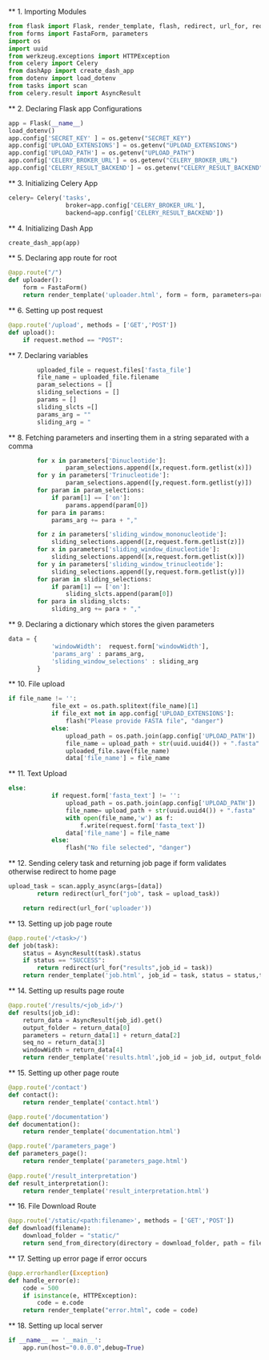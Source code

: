 ** 1. Importing Modules


```python
from flask import Flask, render_template, flash, redirect, url_for, request, send_from_directory
from forms import FastaForm, parameters
import os
import uuid
from werkzeug.exceptions import HTTPException
from celery import Celery
from dashApp import create_dash_app
from dotenv import load_dotenv
from tasks import scan
from celery.result import AsyncResult

```

** 2. Declaring Flask app Configurations


```python
app = Flask(__name__)
load_dotenv()
app.config['SECRET_KEY' ] = os.getenv("SECRET_KEY")
app.config['UPLOAD_EXTENSIONS'] = os.getenv("UPLOAD_EXTENSIONS")
app.config['UPLOAD_PATH'] = os.getenv("UPLOAD_PATH")
app.config['CELERY_BROKER_URL'] = os.getenv("CELERY_BROKER_URL")
app.config['CELERY_RESULT_BACKEND'] = os.getenv("CELERY_RESULT_BACKEND")
```

** 3. Initializing Celery App


```python
celery= Celery('tasks',  
                broker=app.config['CELERY_BROKER_URL'],
                backend=app.config['CELERY_RESULT_BACKEND'])
```

** 4. Initializing Dash App


```python
create_dash_app(app)
```

** 5. Declaring app route for root


```python
@app.route("/")
def uploader():
    form = FastaForm()
    return render_template('uploader.html', form = form, parameters=parameters, title="Home")

```

** 6. Setting up post request


```python
@app.route('/upload', methods = ['GET','POST'])
def upload():
    if request.method == "POST":
```

** 7. Declaring variables


```python
        uploaded_file = request.files['fasta_file']
        file_name = uploaded_file.filename
        param_selections = []
        sliding_selections = []
        params = []
        sliding_slcts =[]
        params_arg = ""
        sliding_arg = "
```

** 8. Fetching parameters and inserting them in a string separated with a comma


```python
        for x in parameters['Dinucleotide']:
                param_selections.append([x,request.form.getlist(x)])
        for y in parameters['Trinucleotide']:
                param_selections.append([y,request.form.getlist(y)])
        for param in param_selections:
            if param[1] == ['on']:
                params.append(param[0])
        for para in params:
            params_arg += para + ","

        for z in parameters['sliding_window_mononucleotide']:
            sliding_selections.append([z,request.form.getlist(z)])
        for x in parameters['sliding_window_dinucleotide']:
            sliding_selections.append([x,request.form.getlist(x)])
        for y in parameters['sliding_window_trinucleotide']:
            sliding_selections.append([y,request.form.getlist(y)])
        for param in sliding_selections:
            if param[1] == ['on']:
                sliding_slcts.append(param[0])
        for para in sliding_slcts:
            sliding_arg += para + ","
```

** 9. Declaring a dictionary which stores the given parameters


```python
data = {
            'windowWidth':  request.form['windowWidth'],
            'params_arg' : params_arg,
            'sliding_window_selections' : sliding_arg
        }
```

** 10. File upload


```python
if file_name != '':
            file_ext = os.path.splitext(file_name)[1]
            if file_ext not in app.config['UPLOAD_EXTENSIONS']:
                flash("Please provide FASTA file", "danger")
            else:
                upload_path = os.path.join(app.config['UPLOAD_PATH'])
                file_name = upload_path + str(uuid.uuid4()) + ".fasta"
                uploaded_file.save(file_name)
                data['file_name'] = file_name
```

** 11. Text Upload


```python
else:
            if request.form['fasta_text'] != '':
                upload_path = os.path.join(app.config['UPLOAD_PATH'])
                file_name= upload_path + str(uuid.uuid4()) + ".fasta"
                with open(file_name,'w') as f:
                    f.write(request.form['fasta_text'])
                data['file_name'] = file_name
            else:
                flash("No file selected", "danger") 
```

** 12. Sending celery task and returning job page if form validates otherwise redirect to home page


```python
upload_task = scan.apply_async(args=[data])
        return redirect(url_for("job", task = upload_task))

    return redirect(url_for('uploader'))
```

** 13. Setting up job page route


```python
@app.route('/<task>/')
def job(task):
    status = AsyncResult(task).status
    if status == "SUCCESS":
        return redirect(url_for("results",job_id = task))
    return render_template('job.html', job_id = task, status = status,title = "Pending")
```

** 14. Setting up results page route


```python
@app.route('/results/<job_id>/')
def results(job_id):
    return_data = AsyncResult(job_id).get()
    output_folder = return_data[0]
    parameters = return_data[1] + return_data[2]
    seq_no = return_data[3]
    windowWidth = return_data[4]
    return render_template('results.html',job_id = job_id, output_folder = output_folder,parameters=parameters[:-1].replace(","," , "), title="Results",seq_no = seq_no,windowWidth=windowWidth)
```

** 15. Setting up other page route


```python
@app.route('/contact')
def contact():
    return render_template('contact.html')

@app.route('/documentation')
def documentation():
    return render_template('documentation.html')

@app.route('/parameters_page')
def parameters_page():
    return render_template('parameters_page.html')
    
@app.route('/result_interpretation')
def result_interpretation():
    return render_template('result_interpretation.html')
```

** 16. File Download Route 


```python
@app.route('/static/<path:filename>', methods = ['GET','POST'])
def download(filename):
    download_folder = "static/"
    return send_from_directory(directory = download_folder, path = filename, as_attachment=True)
```

** 17. Setting up error page if error occurs


```python
@app.errorhandler(Exception)
def handle_error(e):
    code = 500
    if isinstance(e, HTTPException):
        code = e.code
    return render_template("error.html", code = code)

```

** 18. Setting up local server


```python
if __name__ == '__main__':
    app.run(host="0.0.0.0",debug=True)
```
